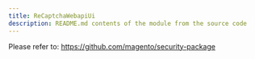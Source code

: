 ```yaml
---
title: ReCaptchaWebapiUi
description: README.md contents of the module from the source code
---
```


Please refer to: https://github.com/magento/security-package